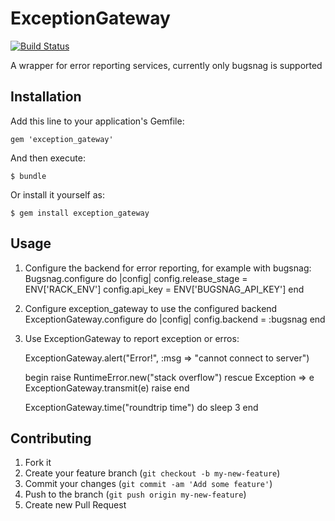 # ExceptionGateway

[![Build Status](https://travis-ci.org/strikingly/exception_gateway.png)](https://travis-ci.org/strikingly/exception_gateway)

A wrapper for error reporting services, currently only bugsnag is supported

## Installation

Add this line to your application's Gemfile:

    gem 'exception_gateway'

And then execute:

    $ bundle

Or install it yourself as:

    $ gem install exception_gateway

## Usage

1. Configure the backend for error reporting, for example with bugsnag:
    Bugsnag.configure do |config|
      config.release_stage = ENV['RACK_ENV']
      config.api_key = ENV['BUGSNAG_API_KEY']
    end

2. Configure exception_gateway to use the configured backend
    ExceptionGateway.configure do |config|
      config.backend = :bugsnag
    end

3. Use ExceptionGateway to report exception or erros:

    ExceptionGateway.alert("Error!", :msg => "cannot connect to server")
    
    begin
      raise RuntimeError.new("stack overflow")
    rescue Exception => e
      ExceptionGateway.transmit(e)
      raise
    end

    ExceptionGateway.time("roundtrip time") do
      sleep 3
    end
    
## Contributing

1. Fork it
2. Create your feature branch (`git checkout -b my-new-feature`)
3. Commit your changes (`git commit -am 'Add some feature'`)
4. Push to the branch (`git push origin my-new-feature`)
5. Create new Pull Request
